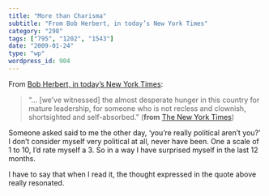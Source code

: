 ```yaml
---
title: "More than Charisma"
subtitle: "From Bob Herbert, in today’s New York Times"
category: "298"
tags: ["795", "1202", "1543"]
date: "2009-01-24"
type: "wp"
wordpress_id: 904
---
```

From [Bob Herbert, in today’s New York Times](http://www.nytimes.com/2009/01/24/opinion/24herbert.html?_r=1&scp=2&sq=clownish&st=cse):
> “… [we’ve witnessed] the almost desperate hunger in this country for mature leadership, for someone who is not recless and clownish, shortsighted and self-absorbed.” (**from** [The New York Times](http://www.nytimes.com/2009/01/24/opinion/24herbert.html?_r=1&scp=2&sq=clownish&st=cse))

Someone asked said to me the other day, ‘you’re really political aren’t you?’ I don’t consider myself very political at all, never have been. One a scale of 1 to 10, I’d rate myself a 3. So in a way I have surprised myself in the last 12 months.

I have to say that when I read it, the thought expressed in the quote above really resonated.